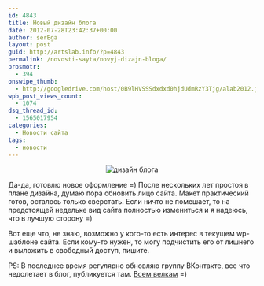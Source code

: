 ```yaml
---
id: 4843
title: Новый дизайн блога
date: 2012-07-28T23:42:37+00:00
author: serEga
layout: post
guid: http://artslab.info/?p=4843
permalink: /novosti-sayta/novyj-dizajn-bloga/
prosmotr:
  - 394
onswipe_thumb:
  - http://googledrive.com/host/0B9lHVSSSdxdxd0hjdUdmRzY3Tjg/alab2012.jpg
wpb_post_views_count:
  - 1074
dsq_thread_id:
  - 1565017954
categories:
  - Новости сайта
tags:
  - новости
---
```

<center>
  <img src="http://googledrive.com/host/0B9lHVSSSdxdxd0hjdUdmRzY3Tjg/alab2012.jpg" alt="дизайн блога" title="alab2012"class="aligncenter size-medium wp-image-4844" srcset="http://googledrive.com/host/0B9lHVSSSdxdxd0hjdUdmRzY3Tjg/alab2012.jpg 500w, http://googledrive.com/host/0B9lHVSSSdxdxd0hjdUdmRzY3Tjg/alab2012-300x135.jpg 300w" sizes="(max-width: 500px) 100vw, 500px" />
</center>

Да-да, готовлю новое оформление =) После нескольких лет простоя в плане дизайна, думаю пора обновить лицо сайта. Макет практический готов, осталось только сверстать. Если ничто не помешает, то на предстоящей недельке вид сайта полностью измениться и я надеюсь, что в лучшую сторону =)

Вот еще что, не знаю, возможно у кого-то есть интерес в текущем wp-шаблоне сайта. Если кому-то нужен, то могу подчистить его от лишнего и выложить в свободный доступ, пишите.

PS: В последнее время регулярно обновляю группу ВКонтакте, все что недолетает в блог, публикуется там. [Всем велкам](http://vk.com/artslabinfo) =)